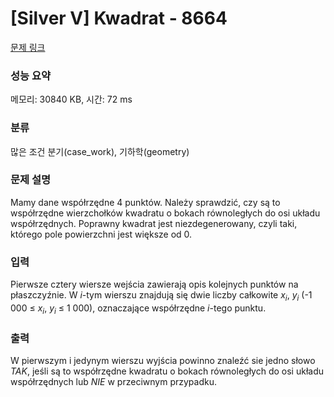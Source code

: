# [Silver V] Kwadrat - 8664 

[문제 링크](https://www.acmicpc.net/problem/8664) 

### 성능 요약

메모리: 30840 KB, 시간: 72 ms

### 분류

많은 조건 분기(case_work), 기하학(geometry)

### 문제 설명

<p>Mamy dane współrzędne 4 punktów. Należy sprawdzić, czy są to współrzędne wierzchołków kwadratu o bokach równoległych do osi układu współrzędnych. Poprawny kwadrat jest niezdegenerowany, czyli taki, którego pole powierzchni jest większe od 0.</p>

### 입력 

 <p>Pierwsze cztery wiersze wejścia zawierają opis kolejnych punktów na płaszczyźnie. W <em>i</em>-tym wierszu znajdują się dwie liczby całkowite <em>x<sub>i</sub></em>, <em>y<sub>i</sub></em> (-1 000 ≤ <em>x<sub>i</sub></em>, <em>y<sub>i</sub></em> ≤ 1 000), oznaczające współrzędne <em>i</em>-tego punktu.</p>

### 출력 

 <p>W pierwszym i jedynym wierszu wyjścia powinno znaleźć sie jedno słowo <i>TAK</i>, jeśli są to współrzędne kwadratu o bokach równoległych do osi układu współrzędnych lub <i>NIE</i> w przeciwnym przypadku.</p>

